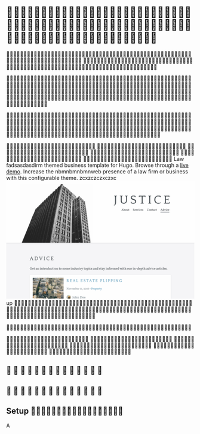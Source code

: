 # 🦀🦀🦀🦀🦀🦀🦀🦀🦀🦀🦀🦀🦀🦀🦀🦀🦀🦀🦀🦀🦀🦀🦀🦀🦀🦀🦀🦀🦀🦀🦀🦀🦀🦀🦀🦀🦀🦀🦀🦀🦀🦀🦀🦀🦀🦀🦀🦀🦀🦀🦀🦀🦀🦀🦀🦀🦀🦀🦀🦀🦀🦀🦀🦀🦀🦀🦀🦀🦀🦀🦀🦀🦀🦀🦀🦀
🦀🦀🦀🦀🦀🦀🦀🦀🦀🦀🦀🦀🦀🦀🦀🦀🦀🦀🦀🦀🦀🦀🦀🦀🦀🦀🦀🦀🦀🦀🦀🦀🦀🦀🦀🦀🦀🦀🦀🦀🦀🦀🦀🦀🦀🦀🦀🦀🦀🦀🦀🦀🦀🦀🦀🦀🦀🦀🦀🦀🦀🦀🦀🦀🦀🦀🦀🦀🦀🦀🦀🦀🦀🦀🦀🦀
🦀🦀🦀🦀🦀🦀🦀🦀🦀🦀🦀🦀🦀🦀🦀🦀🦀🦀🦀🦀🦀🦀🦀🦀🦀🦀🦀🦀🦀🦀🦀🦀🦀🦀🦀🦀🦀🦀🦀🦀🦀🦀🦀🦀🦀🦀🦀🦀🦀🦀🦀🦀🦀🦀🦀🦀🦀🦀🦀🦀🦀🦀🦀🦀🦀🦀🦀🦀🦀🦀🦀🦀🦀🦀🦀🦀

🦀🦀🦀🦀🦀🦀🦀🦀🦀🦀🦀🦀🦀🦀🦀🦀🦀🦀🦀🦀🦀🦀🦀🦀🦀🦀🦀🦀🦀🦀🦀🦀🦀🦀🦀🦀🦀🦀🦀🦀🦀🦀🦀🦀🦀🦀🦀🦀🦀🦀🦀🦀🦀🦀🦀🦀🦀🦀🦀🦀🦀🦀🦀🦀🦀🦀🦀🦀🦀🦀🦀🦀🦀🦀🦀🦀🦀🦀🦀🦀🦀🦀🦀🦀🦀🦀🦀🦀🦀🦀🦀🦀🦀🦀🦀🦀🦀🦀🦀🦀🦀🦀🦀🦀🦀🦀🦀🦀🦀🦀🦀🦀🦀🦀🦀🦀🦀🦀🦀🦀🦀🦀🦀🦀🦀🦀🦀🦀🦀🦀🦀🦀🦀🦀🦀🦀🦀🦀🦀🦀🦀🦀🦀🦀🦀🦀🦀🦀🦀🦀🦀🦀🦀🦀🦀🦀🦀🦀🦀🦀🦀🦀🦀🦀🦀🦀🦀🦀🦀🦀🦀🦀🦀🦀🦀🦀🦀🦀🦀🦀🦀🦀🦀🦀🦀🦀🦀🦀🦀🦀🦀🦀🦀🦀🦀🦀🦀🦀🦀🦀🦀🦀🦀🦀🦀🦀🦀🦀🦀🦀🦀🦀🦀🦀🦀🦀🦀🦀🦀🦀🦀🦀🦀🦀🦀🦀🦀🦀

🐝🐝🐝🐝🐝🐝🐝🐝🐝🐝🐝🐝🐝🐝🐝🐝🐝🐝🐝🐝🐝🐝🐝🐝🐝🐝🐝🐝🐝🐝🐝🐝🐝🐝🐝🐝🐝🐝🐝🐝🐝🐝🐝🐝🐝🐝🐝🐝🐝🐝🐝🐝🐝🐝🐝🐝🐝🐝🐝🐝🐝🐝🐝🐝🐝🐝🐝🐝🐝🐝🐝🐝🐝🐝🐝🐝🐝🐝🐝🐝🐝🐝🐝🐝🐝🐝🐝🐝🐝🐝🐝🐝🐝🐝🐝🐝🐝🐝🐝🐝🐝🐝🐝🐝🐝🐝🐝🐝🐝🐝🐝🐝🐝🐝🐝🐝🐝🐝🐝🐝🐝🐝🐝🐝🐝🐝🐝🐝🐝🐝🐝🐝🐝🐝🐝🐝🐝🐝🐝🐝🐝🐝🐝🐝🐝🐝🐝🐝🐝🐝🐝🐝🐝🐝🐝🐝🐝🐝🐝🐝🐝🐝🐝🐝🐝🐝🐝🐝🐝🐝🐝🐝🐝🐝🐝🐝🐝🐝🐝🐝🐝🐝🐝🐝🐝🐝🐝🐝🐝🐝🐝🐝🐝🐝🐝🐝🐝🐝🐝🐝🐝🐝🐝🐝🐝🐝🐝

🐳🐳🐳🐳🐳🐳🐳🐳🐳🐳🐳🐳🐳🐳🐳🐳🐳🐳🐳🐳🐳🐳🐳🐳🐳🐳 🐳🐳🐳🐳🐳🐳🐳🐳🐳🐳🐳🐳🐳🐳🐳🐳🐳🐳🐳🐳🐳🐳🐳🐳🐳🐳 🐳🐳🐳🐳🐳🐳🐳🐳🐳🐳🐳🐳🐳🐳🐳🐳🐳🐳🐳🐳🐳🐳🐳🐳🐳🐳 🐳🐳🐳🐳🐳🐳🐳🐳🐳🐳🐳🐳🐳🐳🐳🐳🐳🐳🐳🐳🐳🐳🐳🐳🐳🐳 🐳🐳🐳🐳🐳🐳🐳🐳🐳🐳🐳🐳🐳🐳🐳🐳🐳🐳🐳🐳🐳🐳🐳🐳🐳🐳 🐳🐳🐳🐳🐳🐳🐳🐳🐳🐳🐳🐳🐳🐳🐳🐳🐳🐳🐳🐳🐳🐳🐳🐳🐳🐳 Law fadsasdasdirm themed business template for Hugo. Browse through a [live demo](https://loved-wood.cloudvent.net/). Increase the nbmnbmnbmnweb presence of a law firm or business with this configurable theme. zcxzczczxczxc ![Justice template screenshot](images/_screenshot.png) up 🐝🐝🐝🐝🐝🐝🐝🐝🐝🐝🐝🐝🐝🐝🐝🐝🐝🐝🐝🐝🐝🐝🐝🐝🐝🐝🐝🐝🐝🐝🐝🐝🐝🐝🐝🐝🐝🐝🐝🐝🐝🐝🐝🐝🐝🐝🐝🐝🐝🐝🐝🐝🐝🐝🐝🐝🐝🐝🐝🐝🐝🐝🐝🐝🐝🐝🐝🐝🐝🐝🐝🐝🐝🐝🐝🐝🐝🐝🐝🐝🐝🐝🐝🐝🐝🐝🐝🐝🐝🐝🐝🐝🐝🐝🐝🐝🐝🐝🐝🐝🐝🐝🐝🐝🐝🐝🐝🐝🐝🐝🐝🐝🐝🐝🐝🐝🐝🐝🐝🐝🐝🐝🐝🐝🐝🐝🐝🐝🐝🐝🐝🐝

🐳🐳🐳🐳🐳🐳🐳🐳🐳🐳🐳🐳🐳🐳🐳🐳🐳🐳🐳🐳🐳🐳🐳🐳🐳🐳🐳🐳🐳🐳🐳🐳🐳🐳🐳🐳🐳🐳🐳🐳🐳🐳🐳🐳🐳🐳🐳🐳🐳🐳🐳🐳🐳🐳

🐢🐢🐢🐢🐢🐢🐢🐢🐢🐢🐢🐢🐢🐢🐢🐢🐢🐢🐢🐢🐢🐢🐢🐢
🐢🐢🐢🐢🐢🐢🐢🐢🐢🐢🐢🐢🐢🐢🐢🐢🐢🐢🐢🐢🐢🐢🐢🐢
🐢🐢🐢🐢🐢🐢🐢🐢🐢🐢🐢🐢🐢🐢🐢🐢🐢🐢🐢🐢🐢🐢🐢🐢
🐢🐢🐢🐢🐢🐢🐢🐢🐢🐢🐢🐢🐢🐢🐢🐢🐢🐢🐢🐢🐢🐢🐢🐢
🐢🐢🐢🐢🐢🐢🐢🐢🐢🐢🐢🐢🐢🐢🐢🐢🐢🐢🐢🐢🐢🐢🐢🐢
🐢🐢🐢🐢🐢🐢🐢🐢🐢🐢🐢🐢🐢🐢🐢🐢🐢🐢🐢🐢🐢🐢🐢🐢

## 🐢 🐢 🐢 🐢 🐢 🐢 🐢 🐢 🐢 🐢 🐢 🐢 🐢 🐢
## 🐢 🐢 🐢 🐢 🐢 🐢 🐢 🐢 🐢 🐢 🐢 🐢 🐢 🐢
## Setup 🐳🐳🐳🐳🐳🐳🐳🐳🐳🐳🐳🐳🐳🐳🐳🐳🐳🐳

A
